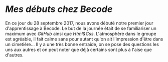 # __***Mes débuts chez Becode***__

  En ce jour du 28 septembre 2017, nous avons débuté notre premier jour d'apprentissage à Becode. Le but de la journée était de se familiariser un maximum avec *GitHub* ainsi que *Html&Css*. L'atmosphère dans le groupe est agréable, il fait calme sans pour autant qu'on ait l'impression d'être dans un cimetière... Il y a une très bonne entraide, on se pose des questions les uns aux autres et on peut noter que déjà certains sont plus à l'aise que d'autres.
